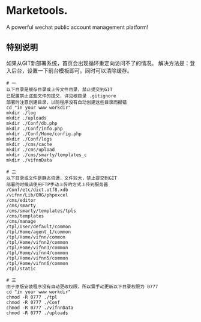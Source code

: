 Marketools.
===============================
A powerful wechat public account management platform!


特别说明
--------------------------------
如果从GIT新部署系统，首页会出现循环重定向访问不了的情况。
解决方法是：登入后台，设置一下前台模板即可。同时可以清除缓存。


```
# 一
以下目录是缓存目录或上传文件目录，禁止提交到GIT
已配置禁止这些文件的提交，详见根目录 .gitignore
部署时注意创建目录，以防程序没有自动创建这些目录而报错
cd "in your www workdir"
mkdir ./log
mkdir ./uploads
mkdir ./Conf/db.php
mkdir ./Conf/info.php
mkdir ./Conf/Home/config.php
mkdir ./Conf/logs
mkdir ./cms/cache
mkdir ./cms/upload
mkdir ./cms/smarty/templates_c
mkdir ./vifnnData

# 二
以下目录或文件是静态资源，文件较大，禁止提交到GIT
部署的时候请使用FTP手动上传的方式上传到服务器
/Conf/etc/dict.utf8.xdb
/vifnn/Lib/ORG/phpexcel
/cms/editor
/cms/smarty
/cms/smarty/templates/tpls
/cms/templates
/cms/manage
/tpl/User/default/common
/tpl/Home/agent_1/common
/tpl/Home/vifnn/common
/tpl/Home/vifnn2/common
/tpl/Home/vifnn3/common
/tpl/Home/vifnn4/common
/tpl/Home/vifnn5/common
/tpl/Home/vifnn6/common
/tpl/static

# 三
由于原版安装程序没有自动更改权限，所以需手动更新以下目录权限为 0777
cd "in your www workdir"
chmod -R 0777 ./tpl
chmod -R 0777 ./Conf
chmod -R 0777 ./vifnnData
chmod -R 0777 ./uploads
```
